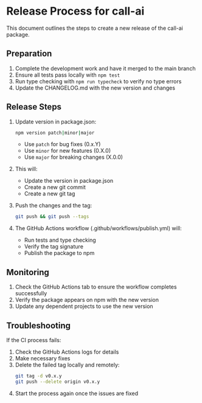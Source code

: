 # Release Process for call-ai

This document outlines the steps to create a new release of the call-ai package.

## Preparation

1. Complete the development work and have it merged to the main branch
2. Ensure all tests pass locally with `npm test`
3. Run type checking with `npm run typecheck` to verify no type errors
4. Update the CHANGELOG.md with the new version and changes

## Release Steps

1. Update version in package.json:

   ```bash
   npm version patch|minor|major
   ```

   - Use `patch` for bug fixes (0.x.Y)
   - Use `minor` for new features (0.X.0)
   - Use `major` for breaking changes (X.0.0)

2. This will:

   - Update the version in package.json
   - Create a new git commit
   - Create a new git tag

3. Push the changes and the tag:

   ```bash
   git push && git push --tags
   ```

4. The GitHub Actions workflow (.github/workflows/publish.yml) will:
   - Run tests and type checking
   - Verify the tag signature
   - Publish the package to npm

## Monitoring

1. Check the GitHub Actions tab to ensure the workflow completes successfully
2. Verify the package appears on npm with the new version
3. Update any dependent projects to use the new version

## Troubleshooting

If the CI process fails:

1. Check the GitHub Actions logs for details
2. Make necessary fixes
3. Delete the failed tag locally and remotely:
   ```bash
   git tag -d v0.x.y
   git push --delete origin v0.x.y
   ```
4. Start the process again once the issues are fixed
